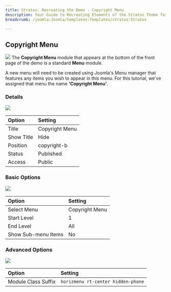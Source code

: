 ```yaml
---
title: Stratos: Recreating the Demo - Copyright Menu
description: Your Guide to Recreating Elements of the Stratos Theme for Joomla
breadcrumb: /joomla:Joomla/templates:Templates/stratos:Stratos

---
```


Copyright Menu
----
![][menu]
The **Copyright Menu** module that appears at the bottom of the front page of the demo is a standard **Menu** module.

A new menu will need to be created using Joomla's Menu manager that features any items you wish to appear in this menu. For this tutorial, we've assigned that menu the name **'Copyright Menu'**.

### Details
![][menu1]

| Option | Setting |
|:------|:-------|
| Title | Copyright Menu |
| Show Title | Hide |
| Position | copyright-b |
| Status | Published |
| Access | Public |

### Basic Options
![][menu2]

| Option | Setting |
|:------|:-------|
| Select Menu | Copyright Menu |
| Start Level | 1 |
| End Level | All |
| Show Sub-menu Items | No |

### Advanced Options
![][menu3]

| Option | Setting |
|:------|:-------|
| Module Class Suffix | `horizmenu rt-center hidden-phone` |

[menu]: assets/copyright.jpeg
[menu1]: assets/menu_1a.jpeg
[menu2]: assets/menu_2.jpeg
[menu3]: assets/menu_3.jpeg
